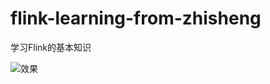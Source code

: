 # flink-learning-from-zhisheng
学习Flink的基本知识

![效果](H:/IDEA_WorkSpace/flink-learning-from-zhisheng/PNG/shangbaishuyaoFlink学习.png)
